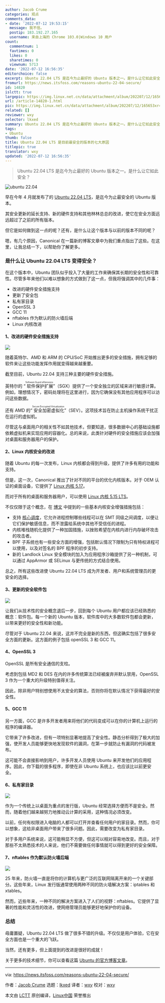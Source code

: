 ```yaml
---
author: Jacob Crume
categories: 观点
comments_data:
- date: '2022-07-12 19:53:15'
  message: 我不信。
  postip: 183.192.27.165
  username: 来自上海的 Chrome 103.0|Windows 10 用户
count:
  commentnum: 1
  favtimes: 0
  likes: 0
  sharetimes: 0
  viewnum: 5713
date: '2022-07-12 16:56:35'
editorchoice: false
excerpt: Ubuntu 22.04 LTS 是迄今为止最好的 Ubuntu 版本之一。是什么让它如此安全？
fromurl: https://news.itsfoss.com/reasons-ubuntu-22-04-secure/
id: 14820
islctt: true
largepic: https://img.linux.net.cn/data/attachment/album/202207/12/165653xr4n3qyy3zsz1egl.jpg
url: /article-14820-1.html
pic: https://img.linux.net.cn/data/attachment/album/202207/12/165653xr4n3qyy3zsz1egl.jpg.thumb.jpg
related: []
reviewer: wxy
selector: lkxed
summary: Ubuntu 22.04 LTS 是迄今为止最好的 Ubuntu 版本之一。是什么让它如此安全？
tags:
- Ubuntu
thumb: false
title: Ubuntu 22.04 LTS 是目前最安全的版本的七大原因
titlepic: true
translator: wxy
updated: '2022-07-12 16:56:35'
---
```



> 
> Ubuntu 22.04 LTS 是迄今为止最好的 Ubuntu 版本之一。是什么让它如此安全？
> 
> 
> 


![ubuntu 22.04](/data/attachment/album/202207/12/165653xr4n3qyy3zsz1egl.jpg)


早在今年 4 月就发布了的 [Ubuntu 22.04 LTS](https://news.itsfoss.com/ubuntu-22-04-release/)，是迄今为止最安全的 Ubuntu 版本。


其安全更新的延长支持、新的硬件支持和其他林林总总的改进，使它在安全方面远远超过了之前的所有版本。


但它是如何做到这一点的呢？还有，是什么让这个版本与以前的版本不同的呢？


嗯，有几个原因，Canonical 在一篇新的博客文章中为我们重点指出了这些。在这里，让我总结一下，以帮助你了解更多。


### 是什么让 Ubuntu 22.04 LTS 变得安全？


在这个版本中，Ubuntu 团队似乎投入了大量的工作来确保其长期的安全性和可靠性。尽管多年来他们以难以想象的方式做到了这一点，但我将强调其中的几件事：


* 改进的硬件安全措施支持
* 更新了安全包
* 私有家目录
* OpenSSL 3
* GCC 11
* nftables 作为默认的防火墙后端
* Linux 内核改进


#### 1、改进的硬件安全措施支持


![](/data/attachment/album/202207/12/165655tfvfmhsh1flma7ff.jpg)


随着英特尔、AMD 和 ARM 的 CPU/SoC 开始推出更多的安全措施，拥有足够的软件来让这些功能发挥作用就变得越来越重要。


截至目前，Ubuntu 22.04 支持三种主要的硬件安全措施。


英特尔的 “<ruby> 软件保护扩展 <rt>  Software Guard eXtensions </rt></ruby>”（SGX）提供了一个安全独立的区域来进行敏感计算。例如，理想情况下，密码处理将在这里进行，因为它确保没有其他应用程序可以访问这些数据。


还有 AMD 的“<ruby> 安全加密虚拟化 <rt>  Secure Encrypted Virtualization </rt></ruby>”（SEV）。这项技术旨在防止主机操作系统干扰正在运行的虚拟机。


尽管这与桌面用户的相关性不如其他技术，但要知道，很多数据中心的基础设施都依赖虚拟机来实现应用的容器化。总的来说，此类针对硬件的安全措施应该会加强对桌面和服务器用户的保护。


#### 2、Linux 内核安全的改进


随着 Ubuntu 的每一次发布，Linux 内核都会得到升级，提供了许多有用的功能和支持。


但是，这一次，Canonical 推出了针对不同的平台的优化内核版本。对于 OEM 认证的桌面设备，它提供了 [Linux 内核 5.17](https://news.itsfoss.com/linux-kernel-5-17-release/)。


而对于所有的桌面和服务器用户，可以使用 [Linux 内核 5.15 LTS](https://news.itsfoss.com/linux-kernel-5-15-release/)。


不仅仅限于这个概念，在 [博文](https://ubuntu.com/blog/whats-new-in-security-for-ubuntu-22-04-lts) 中提到的一些基本内核安全增强措施包括：


* 支持 [核心调度](https://www.kernel.org/doc/html/latest/admin-guide/hw-vuln/core-scheduling.html)，它允许进程控制哪些线程可以在 SMT 同级之间调度，以便让它们保护敏感信息，而不泄露给系统中其他不受信任的进程。
* 内核堆栈随机化提供了一种加固措施，以挫败希望在内核内进行内存破坏攻击的攻击者。
* BPF 子系统也有一些安全方面的增强，包括默认情况下限制为只有特权进程可以使用，以及对签名的 BPF 程序的初步支持。
* 新的 Landlock Linux 安全模块的加入为应用程序沙箱提供了另一种机制，可以通过 AppArmor 或 SELinux 与更传统的方式结合使用。


总之，所有这些改进使 Ubuntu 22.04 LTS 成为开发者、用户和系统管理员的更安全的选择。


#### 3、更新的安全软件包


![](/data/attachment/album/202207/12/165657z97ft5hzppmesthd.png)


让我们从技术性的安全概念退后一步，回到每个 Ubuntu 用户都应该已经熟悉的概念：软件包。每一个新的 Ubuntu 版本，软件库中的大多数软件包都会更新，以带来更好的安全性和新功能。


尽管对于 Ubuntu 22.04 来说，这并不完全是新的东西，但这确实包括了很多安全方面的更新。这方面的例子包括 openSSL 3 和 GCC 11。


#### 4、OpenSSL 3


OpenSSL 是所有安全通信的支柱。


考虑到包括 MD2 和 DES 在内的许多传统算法已经被废弃并默认禁用，OpenSSL 3 作为一个重大的升级特别值得关注。


因此，除非用户特别想使用不太安全的算法，否则你将在默认情况下获得最好的安全性。


#### 5、GCC 11


另一方面，GCC 是许多开发者用来将他们的代码变成可以在你的计算机上运行的程序的编译器。


它带来了许多改进，但有一项特别显著地提高了安全性。静态分析得到了极大的加强，使开发人员能够更快地发现软件的漏洞，在第一步就防止有漏洞的代码被发布。


这可能不会直接影响到用户，许多开发人员使用 Ubuntu 来开发他们的应用程序。因此，你下载的很多程序，即使在非 Ubuntu 系统上，也应该比以前更安全。


#### 6、私有家目录


![](/data/attachment/album/202207/12/165659yl07fdqqetvltkkt.png)


作为一个传统上以桌面为重点的发行版，Ubuntu 经常选择方便而不是安全。然而，随着他们越来越努力地推动云计算的采用，这种情况必须改变。


以前，任何有权限进入电脑的人都可以打开并查看任何用户的家目录。然而，你可以想象，这给非桌面用户带来了很多问题。因此，需要改变为私有家目录。


对于多用户系统来说，这可能稍显不方便，但这可以相对容易地改变。而且，对于那些不太熟悉技术的人来说，他们不需要做任何事情就可以得到更好的安全保障。


#### 7、nftables 作为默认防火墙后端


![](/data/attachment/album/202207/12/165704cpmm8wruzbbz1fwf.jpg)


25 年来，防火墙一直是将你的计算机与更广泛的互联网隔离开来的一个关键部分。这些年来，Linux 发行版通常使用两种不同的防火墙解决方案：iptables 和 xtables。


然而，近些年来，一种不同的解决方案进入了人们的视野：nftables。它提供了显著的性能和灵活性的改进，使网络管理员能够更好地保护你的设备。


### 总结


毋庸置疑，Ubuntu 22.04 LTS 做了很多不错的升级。不仅仅是用户体验，它在安全方面也是一个重大的飞跃。


当然，还有更多，但上面提到的改进是很好的成就！


关于更多的技术细节，你可以查看这篇 [Ubuntu 的官方博客文章](https://ubuntu.com/blog/whats-new-in-security-for-ubuntu-22-04-lts)。




---


via: <https://news.itsfoss.com/reasons-ubuntu-22-04-secure/>


作者：[Jacob Crume](https://news.itsfoss.com/author/jacob/) 选题：[lkxed](https://github.com/lkxed) 译者：[wxy](https://github.com/wxy) 校对：[wxy](https://github.com/wxy)


本文由 [LCTT](https://github.com/LCTT/TranslateProject) 原创编译，[Linux中国](https://linux.cn/) 荣誉推出